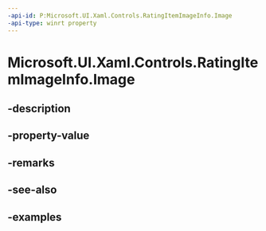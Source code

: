 ```yaml
---
-api-id: P:Microsoft.UI.Xaml.Controls.RatingItemImageInfo.Image
-api-type: winrt property
---
```


<!-- Property syntax.
public ImageSource Image { get;  set; }
-->

# Microsoft.UI.Xaml.Controls.RatingItemImageInfo.Image

## -description

## -property-value

## -remarks

## -see-also

## -examples

